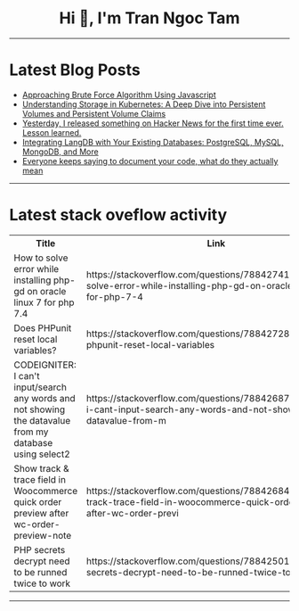 <h1 align="center">Hi 👋, I'm Tran Ngoc Tam</h1>

---

# Latest Blog Posts 
<!-- BLOG-POST-LIST:START -->
- [Approaching Brute Force Algorithm Using Javascript](https://dev.to/ashutoshsarangi/approaching-brute-force-algorithm-using-javascript-4ppl)
- [Understanding Storage in Kubernetes: A Deep Dive into Persistent Volumes and Persistent Volume Claims](https://dev.to/jensen1806/understanding-storage-in-kubernetes-a-deep-dive-into-persistent-volumes-and-persistent-volume-claims-e6k)
- [Yesterday, I released something on Hacker News for the first time ever. Lesson learned.](https://dev.to/rita/yesterday-i-released-something-on-hacker-news-for-the-first-time-ever-5487)
- [Integrating LangDB with Your Existing Databases: PostgreSQL, MySQL, MongoDB, and More](https://dev.to/mrunmaylangdb/integrating-langdb-with-your-existing-databases-postgresql-mysql-mongodb-and-more-ed0)
- [Everyone keeps saying to document your code, what do they actually mean](https://dev.to/dunsincodes/everyone-keeps-saying-to-document-your-code-what-do-they-actually-mean-4fin)
<!-- BLOG-POST-LIST:END -->

---

# Latest stack oveflow activity
<table>
  <tr><th>Title</th><th>Link</th></tr>
  <!-- STACKOVERFLOW:START --><tr><td>How to solve error while installing php-gd on oracle linux 7 for php 7.4</td><td>https://stackoverflow.com/questions/78842741/how-to-solve-error-while-installing-php-gd-on-oracle-linux-7-for-php-7-4</td></tr><tr><td>Does PHPunit reset local variables?</td><td>https://stackoverflow.com/questions/78842728/does-phpunit-reset-local-variables</td></tr><tr><td>CODEIGNITER: I can&#39;t input/search any words and not showing the datavalue from my database using select2</td><td>https://stackoverflow.com/questions/78842687/codeigniter-i-cant-input-search-any-words-and-not-showing-the-datavalue-from-m</td></tr><tr><td>Show track &amp; trace field in Woocommerce quick order preview after wc-order-preview-note</td><td>https://stackoverflow.com/questions/78842684/show-track-trace-field-in-woocommerce-quick-order-preview-after-wc-order-previ</td></tr><tr><td>PHP secrets decrypt need to be runned twice to work</td><td>https://stackoverflow.com/questions/78842501/php-secrets-decrypt-need-to-be-runned-twice-to-work</td></tr><!-- STACKOVERFLOW:END -->
</table>

---


